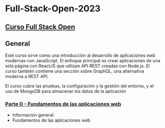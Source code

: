 # Full-Stack-Open-2023

## [Curso Full Stack Open](https://fullstackopen.com/es/)

## General 
 
Este curso sirve como una introducción al desarrollo de aplicaciones web modernas con JavaScript. El enfoque principal es crear aplicaciones de una sola página con ReactJS que utilizan API REST creadas con Node.js. El curso también contiene una sección sobre GraphQL, una alternativa moderna a REST API.

El curso cubre las pruebas, la configuración y la gestión del entorno, y el uso de MongoDB para almacenar los datos de la aplicación

### [Parte 0 - Fundamentos de las aplicaciones web](https://fullstackopen.com/es/part0)


- Información general
- Fundamentos de las aplicaciones web
